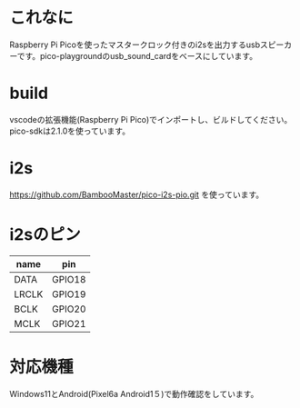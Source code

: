 # これなに
Raspberry Pi Picoを使ったマスタークロック付きのi2sを出力するusbスピーカーです。pico-playgroundのusb_sound_cardをベースにしています。

# build
vscodeの拡張機能(Raspberry Pi Pico)でインポートし、ビルドしてください。
pico-sdkは2.1.0を使っています。

# i2s
https://github.com/BambooMaster/pico-i2s-pio.git を使っています。

# i2sのピン
|name|pin|
|----|---|
|DATA|GPIO18|
|LRCLK|GPIO19|
|BCLK|GPIO20|
|MCLK|GPIO21|

# 対応機種
Windows11とAndroid(Pixel6a Android1５)で動作確認をしています。